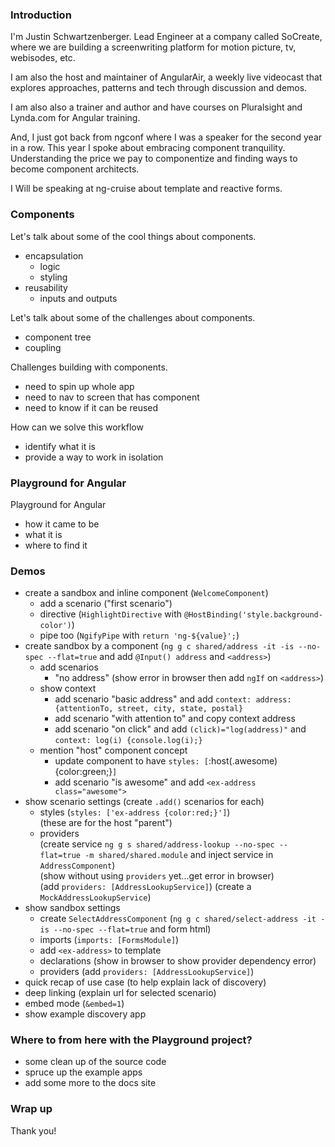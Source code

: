 ### Introduction

I'm Justin Schwartzenberger. Lead Engineer at a company called SoCreate, where we are building a 
screenwriting platform for motion picture, tv, webisodes, etc.

I am also the host and maintainer of AngularAir, a weekly live videocast that explores approaches, 
patterns and tech through discussion and demos.

I am also also a trainer and author and have courses on Pluralsight and Lynda.com for Angular training.

And, I just got back from ngconf where I was a speaker for the second year in a row. This year 
I spoke about embracing component tranquility. Understanding the price we pay to componentize and 
finding ways to become component architects.

I Will be speaking at ng-cruise about template and reactive forms.

### Components

Let's talk about some of the cool things about components.
- encapsulation
  - logic
  - styling
- reusability
  - inputs and outputs

Let's talk about some of the challenges about components.
- component tree
- coupling

Challenges building with components.
- need to spin up whole app
- need to nav to screen that has component
- need to know if it can be reused

How can we solve this workflow
- identify what it is
- provide a way to work in isolation

### Playground for Angular

Playground for Angular
- how it came to be
- what it is
- where to find it

### Demos
- create a sandbox and inline component (`WelcomeComponent`)
  - add a scenario ("first scenario")
  - directive (`HighlightDirective` with `@HostBinding('style.background-color')`)
  - pipe too (`NgifyPipe` with `return 'ng-${value}';`)
- create sandbox by a component (`ng g c shared/address -it -is --no-spec --flat=true` and add `@Input() address` and `<address>`)
  - add scenarios
    - "no address" (show error in browser then add `ngIf` on `<address>`)
  - show context
    - add scenario "basic address" and add `context: address: {attentionTo, street, city, state, postal}`
    - add scenario "with attention to" and copy context address
    - add scenario "on click" and add `(click)="log(address)"` and `context: log(i) {console.log(i);}`
  - mention "host" component concept
    - update component to have `styles: [`:host(.awesome) {color:green;}`]`
    - add scenario "is awesome" and add `<ex-address class="awesome">`
- show scenario settings (create `.add()` scenarios for each)
    - styles (`styles: ['ex-address {color:red;}']`)  
        (these are for the host "parent")
    - providers  
        (create service `ng g s shared/address-lookup --no-spec --flat=true -m shared/shared.module` and inject service in `AddressComponent`)  
        (show without using `providers` yet...get error in browser)  
        (add `providers: [AddressLookupService]`)
        (create a `MockAddressLookupService`)
- show sandbox settings
    - create `SelectAddressComponent` (`ng g c shared/select-address -it -is --no-spec --flat=true` and form html)
    - imports (`imports: [FormsModule]`)
    - add `<ex-address>` to template
    - declarations (show in browser to show provider dependency error)
    - providers (add `providers: [AddressLookupService]`)
- quick recap of use case (to help explain lack of discovery)
- deep linking (explain url for selected scenario)
- embed mode (`&embed=1`)
- show example discovery app

### Where to from here with the Playground project?
- some clean up of the source code
- spruce up the example apps
- add some more to the docs site

### Wrap up

Thank you!
